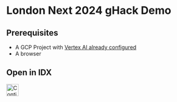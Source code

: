 # London Next 2024 gHack Demo

## Prerequisites

* A GCP Project with [Vertex AI already configured](https://console.cloud.google.com/vertex-ai?project=_)
* A browser

## Open in IDX

<a href="https://idx.google.com/import?url=https%3A%2F%2Fgithub.com%2Fnohe427%2Flon-next-24">
  <img
    height="32"
    alt="Continue in IDX"
    src="https://cdn.idx.dev/btn/continue_dark_32.svg">
</a>
